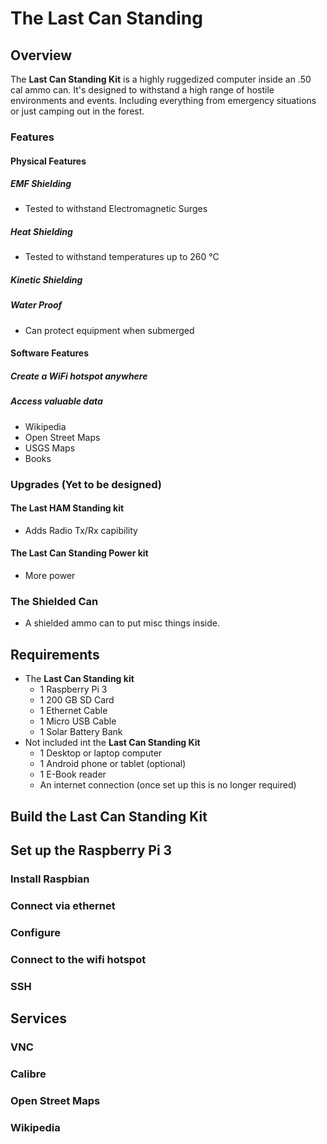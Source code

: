 # The Last Can Standing

## Overview

The **Last Can Standing Kit** is a highly ruggedized computer inside an .50 cal ammo can. It's designed to withstand a high range of hostile environments and events. Including everything from emergency situations or just camping out in the forest.

### Features

#### Physical Features

##### EMF Shielding

* Tested to withstand Electromagnetic Surges

##### Heat Shielding

* Tested to withstand temperatures up to 260 °C

##### Kinetic Shielding

##### Water Proof
* Can protect equipment when submerged

#### Software Features

##### Create a WiFi hotspot anywhere

##### Access valuable data

* Wikipedia
* Open Street Maps
* USGS Maps
* Books

### Upgrades (Yet to be designed)

#### The Last HAM Standing kit

* Adds Radio Tx/Rx capibility

#### The Last Can Standing Power kit

* More power

### The Shielded Can

* A shielded ammo can to put misc things inside.

## Requirements

* The **Last Can Standing kit**
  * 1 Raspberry Pi 3
  * 1 200 GB SD Card
  * 1 Ethernet Cable
  * 1 Micro USB Cable
  * 1 Solar Battery Bank
* Not included int the **Last Can Standing Kit**
  * 1 Desktop or laptop computer
  * 1 Android phone or tablet (optional)
  * 1 E-Book reader
  * An internet connection (once set up this is no longer required)

## Build the **Last Can Standing Kit**

## Set up the Raspberry Pi 3

### Install Raspbian

### Connect via ethernet

### Configure

### Connect to the wifi hotspot

### SSH

## Services

### VNC

### Calibre

### Open Street Maps

### Wikipedia
